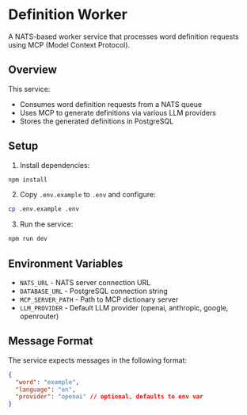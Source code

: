 # Definition Worker

A NATS-based worker service that processes word definition requests using MCP (Model Context Protocol).

## Overview

This service:
- Consumes word definition requests from a NATS queue
- Uses MCP to generate definitions via various LLM providers
- Stores the generated definitions in PostgreSQL

## Setup

1. Install dependencies:
```bash
npm install
```

2. Copy `.env.example` to `.env` and configure:
```bash
cp .env.example .env
```

3. Run the service:
```bash
npm run dev
```

## Environment Variables

- `NATS_URL` - NATS server connection URL
- `DATABASE_URL` - PostgreSQL connection string
- `MCP_SERVER_PATH` - Path to MCP dictionary server
- `LLM_PROVIDER` - Default LLM provider (openai, anthropic, google, openrouter)

## Message Format

The service expects messages in the following format:
```json
{
  "word": "example",
  "language": "en",
  "provider": "openai" // optional, defaults to env var
}
```